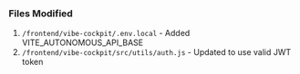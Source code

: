 ### Files Modified

1. `/frontend/vibe-cockpit/.env.local` - Added VITE_AUTONOMOUS_API_BASE
2. `/frontend/vibe-cockpit/src/utils/auth.js` - Updated to use valid JWT token

